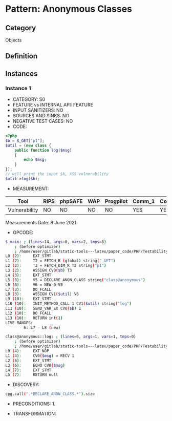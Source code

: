 # Pattern: Anonymous Classes

## Category

Objects

## Definition

## Instances

### Instance 1

- CATEGORY: S0
- FEATURE vs INTERNAL API: FEATURE
- INPUT SANITIZERS:  NO
- SOURCES AND SINKS: NO
- NEGATIVE TEST CASES: NO
- CODE:

```php
<?php
$b = $_GET["p1"];
$util = (new class {
    public function log($msg)
    {
        echo $msg;
    }
});
// will print the input $b, XSS vulnerability
$util->log($b);
```

- MEASUREMENT:

| Tool          | RIPS | phpSAFE | WAP  | Progpilot | Comm_1 | Comm_2 | Correct |
| ------------- | ---- | ------- | ---- | --------- | ------- | --------- | ------- |
| Vulnerability |NO   | NO      | NO   | NO        | YES     | YES       | YES     |
Measurements Date: 8 June 2021

- OPCODE:

```bash
$_main: ; (lines=14, args=0, vars=2, tmps=8)
    ; (before optimizer)
    ; /home/user/gitlab/static-tools---latex/paper_code/PHP/Testability_Patterns/68_anonymous_classes/68_anonymous_classes.php:1-10
L0 (2):     EXT_STMT
L1 (2):     T2 = FETCH_R (global) string("_GET")
L2 (2):     T3 = FETCH_DIM_R T2 string("p1")
L3 (2):     ASSIGN CV0($b) T3
L4 (3):     EXT_STMT
L5 (3):     V5 = DECLARE_ANON_CLASS string("class@anonymous")
L6 (3):     V6 = NEW 0 V5
L7 (3):     DO_FCALL
L8 (3):     ASSIGN CV1($util) V6
L9 (10):    EXT_STMT
L10 (10):   INIT_METHOD_CALL 1 CV1($util) string("log")
L11 (10):   SEND_VAR_EX CV0($b) 1
L12 (10):   DO_FCALL
L13 (10):   RETURN int(1)
LIVE RANGES:
        6: L7 - L8 (new)

class@anonymous::log: ; (lines=6, args=1, vars=1, tmps=0)
    ; (before optimizer)
    ; /home/user/gitlab/static-tools---latex/paper_code/PHP/Testability_Patterns/68_anonymous_classes/68_anonymous_classes.php:4-7
L0 (4):     EXT_NOP
L1 (4):     CV0($msg) = RECV 1
L2 (6):     EXT_STMT
L3 (6):     ECHO CV0($msg)
L4 (7):     EXT_STMT
L5 (7):     RETURN null
```

- DISCOVERY:

```bash
cpg.call(".*DECLARE_ANON_CLASS.*").size
```

- PRECONDITIONS:
   1.

- TRANSFORMATION: 

```

```

